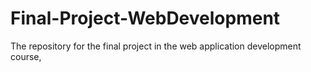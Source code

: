 # Final-Project-WebDevelopment
The repository for the final project in the web application development course,
